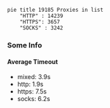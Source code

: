 
```mermaid
pie title 19185 Proxies in list
    "HTTP" : 14239
    "HTTPS": 3657
    "SOCKS" : 3242
```

### Some Info
#### Average Timeout

- mixed: 3.9s
- http: 1.9s
- https: 7.5s
- socks: 6.2s